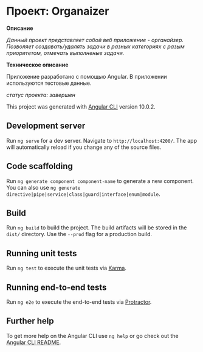 # Проект: Organaizer

**Описание**

_Данный проект представляет собой веб приложение - органайзер. Позволяет создавать/удалять задачи в разных категориях с разым приоритетом, отмечать выполненые задачи._

**Техническое описание**

Приложение разработано с помощью Angular. В приложении используются тестовые данные.

*статус проекта: завершен*

This project was generated with [Angular CLI](https://github.com/angular/angular-cli) version 10.0.2.

## Development server

Run `ng serve` for a dev server. Navigate to `http://localhost:4200/`. The app will automatically reload if you change any of the source files.

## Code scaffolding

Run `ng generate component component-name` to generate a new component. You can also use `ng generate directive|pipe|service|class|guard|interface|enum|module`.

## Build

Run `ng build` to build the project. The build artifacts will be stored in the `dist/` directory. Use the `--prod` flag for a production build.

## Running unit tests

Run `ng test` to execute the unit tests via [Karma](https://karma-runner.github.io).

## Running end-to-end tests

Run `ng e2e` to execute the end-to-end tests via [Protractor](http://www.protractortest.org/).

## Further help

To get more help on the Angular CLI use `ng help` or go check out the [Angular CLI README](https://github.com/angular/angular-cli/blob/master/README.md).
